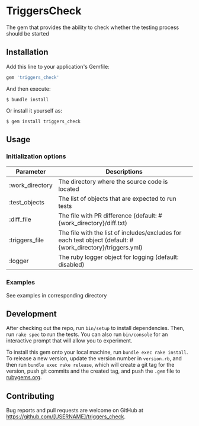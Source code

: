 # TriggersCheck

The gem that provides the ability to check whether the testing process should be started

## Installation

Add this line to your application's Gemfile:

```ruby
gem 'triggers_check'
```

And then execute:

    $ bundle install

Or install it yourself as:

    $ gem install triggers_check

## Usage

### Initialization options

| Parameter | Descriptions |
| --------- | ------------ |
| :work_directory | The directory where the source code is located
| :test_objects | The list of objects that are expected to run tests
| :diff_file | The file with PR difference (default: #{work_directory}/diff.txt)
| :triggers_file | The file with the list of includes/excludes for each test object (default: #{work_directory}/triggers.yml)
| :logger | The ruby logger object for logging (default: disabled)

### Examples

See examples in corresponding directory

## Development

After checking out the repo, run `bin/setup` to install dependencies. Then, run `rake spec` to run the tests. You can also run `bin/console` for an interactive prompt that will allow you to experiment.

To install this gem onto your local machine, run `bundle exec rake install`. To release a new version, update the version number in `version.rb`, and then run `bundle exec rake release`, which will create a git tag for the version, push git commits and the created tag, and push the `.gem` file to [rubygems.org](https://rubygems.org).

## Contributing

Bug reports and pull requests are welcome on GitHub at https://github.com/[USERNAME]/triggers_check.
